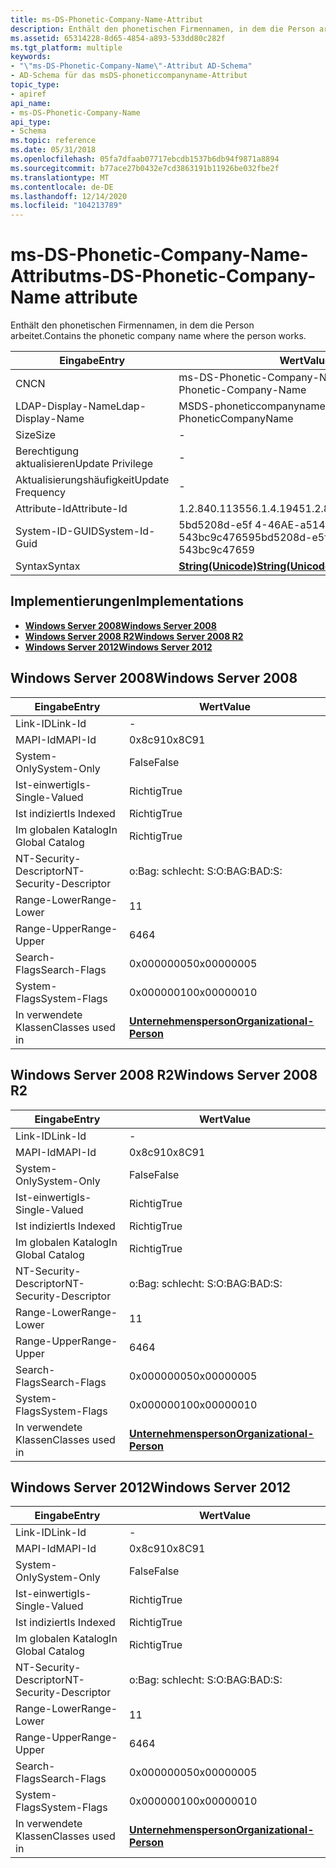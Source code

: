 ```yaml
---
title: ms-DS-Phonetic-Company-Name-Attribut
description: Enthält den phonetischen Firmennamen, in dem die Person arbeitet.
ms.assetid: 65314228-8d65-4854-a893-533dd80c282f
ms.tgt_platform: multiple
keywords:
- "\"ms-DS-Phonetic-Company-Name\"-Attribut AD-Schema"
- AD-Schema für das msDS-phoneticcompanyname-Attribut
topic_type:
- apiref
api_name:
- ms-DS-Phonetic-Company-Name
api_type:
- Schema
ms.topic: reference
ms.date: 05/31/2018
ms.openlocfilehash: 05fa7dfaab07717ebcdb1537b6db94f9871a8894
ms.sourcegitcommit: b77ace27b0432e7cd3863191b11926be032fbe2f
ms.translationtype: MT
ms.contentlocale: de-DE
ms.lasthandoff: 12/14/2020
ms.locfileid: "104213789"
---
```

# <a name="ms-ds-phonetic-company-name-attribute"></a><span data-ttu-id="88173-105">ms-DS-Phonetic-Company-Name-Attribut</span><span class="sxs-lookup"><span data-stu-id="88173-105">ms-DS-Phonetic-Company-Name attribute</span></span>

<span data-ttu-id="88173-106">Enthält den phonetischen Firmennamen, in dem die Person arbeitet.</span><span class="sxs-lookup"><span data-stu-id="88173-106">Contains the phonetic company name where the person works.</span></span>



| <span data-ttu-id="88173-107">Eingabe</span><span class="sxs-lookup"><span data-stu-id="88173-107">Entry</span></span> | <span data-ttu-id="88173-108">Wert</span><span class="sxs-lookup"><span data-stu-id="88173-108">Value</span></span> |
|-------------------|---------------------------------------------|
| <span data-ttu-id="88173-109">CN</span><span class="sxs-lookup"><span data-stu-id="88173-109">CN</span></span>                | <span data-ttu-id="88173-110">ms-DS-Phonetic-Company-Name</span><span class="sxs-lookup"><span data-stu-id="88173-110">ms-DS-Phonetic-Company-Name</span></span>                 |
| <span data-ttu-id="88173-111">LDAP-Display-Name</span><span class="sxs-lookup"><span data-stu-id="88173-111">Ldap-Display-Name</span></span> | <span data-ttu-id="88173-112">MSDS-phoneticcompanyname</span><span class="sxs-lookup"><span data-stu-id="88173-112">msDS-PhoneticCompanyName</span></span>                    |
| <span data-ttu-id="88173-113">Size</span><span class="sxs-lookup"><span data-stu-id="88173-113">Size</span></span>              | \-                                          |
| <span data-ttu-id="88173-114">Berechtigung aktualisieren</span><span class="sxs-lookup"><span data-stu-id="88173-114">Update Privilege</span></span>  | \-                                          |
| <span data-ttu-id="88173-115">Aktualisierungshäufigkeit</span><span class="sxs-lookup"><span data-stu-id="88173-115">Update Frequency</span></span>  | \-                                          |
| <span data-ttu-id="88173-116">Attribute-Id</span><span class="sxs-lookup"><span data-stu-id="88173-116">Attribute-Id</span></span>      | <span data-ttu-id="88173-117">1.2.840.113556.1.4.1945</span><span class="sxs-lookup"><span data-stu-id="88173-117">1.2.840.113556.1.4.1945</span></span>                     |
| <span data-ttu-id="88173-118">System-ID-GUID</span><span class="sxs-lookup"><span data-stu-id="88173-118">System-Id-Guid</span></span>    | <span data-ttu-id="88173-119">5bd5208d-e5f 4-46AE-a514-543bc9c47659</span><span class="sxs-lookup"><span data-stu-id="88173-119">5bd5208d-e5f4-46ae-a514-543bc9c47659</span></span>        |
| <span data-ttu-id="88173-120">Syntax</span><span class="sxs-lookup"><span data-stu-id="88173-120">Syntax</span></span>            | [<span data-ttu-id="88173-121">**String(Unicode)**</span><span class="sxs-lookup"><span data-stu-id="88173-121">**String(Unicode)**</span></span>](s-string-unicode.md) |



## <a name="implementations"></a><span data-ttu-id="88173-122">Implementierungen</span><span class="sxs-lookup"><span data-stu-id="88173-122">Implementations</span></span>

-   [<span data-ttu-id="88173-123">**Windows Server 2008**</span><span class="sxs-lookup"><span data-stu-id="88173-123">**Windows Server 2008**</span></span>](#windows-server-2008)
-   [<span data-ttu-id="88173-124">**Windows Server 2008 R2**</span><span class="sxs-lookup"><span data-stu-id="88173-124">**Windows Server 2008 R2**</span></span>](#windows-server-2008-r2)
-   [<span data-ttu-id="88173-125">**Windows Server 2012**</span><span class="sxs-lookup"><span data-stu-id="88173-125">**Windows Server 2012**</span></span>](#windows-server-2012)

## <a name="windows-server-2008"></a><span data-ttu-id="88173-126">Windows Server 2008</span><span class="sxs-lookup"><span data-stu-id="88173-126">Windows Server 2008</span></span>



| <span data-ttu-id="88173-127">Eingabe</span><span class="sxs-lookup"><span data-stu-id="88173-127">Entry</span></span> | <span data-ttu-id="88173-128">Wert</span><span class="sxs-lookup"><span data-stu-id="88173-128">Value</span></span> |
|------------------------|--------------------------------------------------------------------|
| <span data-ttu-id="88173-129">Link-ID</span><span class="sxs-lookup"><span data-stu-id="88173-129">Link-Id</span></span>                | \-                                                                 |
| <span data-ttu-id="88173-130">MAPI-Id</span><span class="sxs-lookup"><span data-stu-id="88173-130">MAPI-Id</span></span>                | <span data-ttu-id="88173-131">0x8c91</span><span class="sxs-lookup"><span data-stu-id="88173-131">0x8C91</span></span>                                                             |
| <span data-ttu-id="88173-132">System-Only</span><span class="sxs-lookup"><span data-stu-id="88173-132">System-Only</span></span>            | <span data-ttu-id="88173-133">False</span><span class="sxs-lookup"><span data-stu-id="88173-133">False</span></span>                                                              |
| <span data-ttu-id="88173-134">Ist-einwertig</span><span class="sxs-lookup"><span data-stu-id="88173-134">Is-Single-Valued</span></span>       | <span data-ttu-id="88173-135">Richtig</span><span class="sxs-lookup"><span data-stu-id="88173-135">True</span></span>                                                               |
| <span data-ttu-id="88173-136">Ist indiziert</span><span class="sxs-lookup"><span data-stu-id="88173-136">Is Indexed</span></span>             | <span data-ttu-id="88173-137">Richtig</span><span class="sxs-lookup"><span data-stu-id="88173-137">True</span></span>                                                               |
| <span data-ttu-id="88173-138">Im globalen Katalog</span><span class="sxs-lookup"><span data-stu-id="88173-138">In Global Catalog</span></span>      | <span data-ttu-id="88173-139">Richtig</span><span class="sxs-lookup"><span data-stu-id="88173-139">True</span></span>                                                               |
| <span data-ttu-id="88173-140">NT-Security-Descriptor</span><span class="sxs-lookup"><span data-stu-id="88173-140">NT-Security-Descriptor</span></span> | <span data-ttu-id="88173-141">o:Bag: schlecht: S:</span><span class="sxs-lookup"><span data-stu-id="88173-141">O:BAG:BAD:S:</span></span>                                                       |
| <span data-ttu-id="88173-142">Range-Lower</span><span class="sxs-lookup"><span data-stu-id="88173-142">Range-Lower</span></span>            | <span data-ttu-id="88173-143">1</span><span class="sxs-lookup"><span data-stu-id="88173-143">1</span></span>                                                                  |
| <span data-ttu-id="88173-144">Range-Upper</span><span class="sxs-lookup"><span data-stu-id="88173-144">Range-Upper</span></span>            | <span data-ttu-id="88173-145">64</span><span class="sxs-lookup"><span data-stu-id="88173-145">64</span></span>                                                                 |
| <span data-ttu-id="88173-146">Search-Flags</span><span class="sxs-lookup"><span data-stu-id="88173-146">Search-Flags</span></span>           | <span data-ttu-id="88173-147">0x00000005</span><span class="sxs-lookup"><span data-stu-id="88173-147">0x00000005</span></span>                                                         |
| <span data-ttu-id="88173-148">System-Flags</span><span class="sxs-lookup"><span data-stu-id="88173-148">System-Flags</span></span>           | <span data-ttu-id="88173-149">0x00000010</span><span class="sxs-lookup"><span data-stu-id="88173-149">0x00000010</span></span>                                                         |
| <span data-ttu-id="88173-150">In verwendete Klassen</span><span class="sxs-lookup"><span data-stu-id="88173-150">Classes used in</span></span>        | [<span data-ttu-id="88173-151">**Unternehmensperson**</span><span class="sxs-lookup"><span data-stu-id="88173-151">**Organizational-Person**</span></span>](c-organizationalperson.md)<br/> |



## <a name="windows-server-2008-r2"></a><span data-ttu-id="88173-152">Windows Server 2008 R2</span><span class="sxs-lookup"><span data-stu-id="88173-152">Windows Server 2008 R2</span></span>



| <span data-ttu-id="88173-153">Eingabe</span><span class="sxs-lookup"><span data-stu-id="88173-153">Entry</span></span> | <span data-ttu-id="88173-154">Wert</span><span class="sxs-lookup"><span data-stu-id="88173-154">Value</span></span> |
|------------------------|--------------------------------------------------------------------|
| <span data-ttu-id="88173-155">Link-ID</span><span class="sxs-lookup"><span data-stu-id="88173-155">Link-Id</span></span>                | \-                                                                 |
| <span data-ttu-id="88173-156">MAPI-Id</span><span class="sxs-lookup"><span data-stu-id="88173-156">MAPI-Id</span></span>                | <span data-ttu-id="88173-157">0x8c91</span><span class="sxs-lookup"><span data-stu-id="88173-157">0x8C91</span></span>                                                             |
| <span data-ttu-id="88173-158">System-Only</span><span class="sxs-lookup"><span data-stu-id="88173-158">System-Only</span></span>            | <span data-ttu-id="88173-159">False</span><span class="sxs-lookup"><span data-stu-id="88173-159">False</span></span>                                                              |
| <span data-ttu-id="88173-160">Ist-einwertig</span><span class="sxs-lookup"><span data-stu-id="88173-160">Is-Single-Valued</span></span>       | <span data-ttu-id="88173-161">Richtig</span><span class="sxs-lookup"><span data-stu-id="88173-161">True</span></span>                                                               |
| <span data-ttu-id="88173-162">Ist indiziert</span><span class="sxs-lookup"><span data-stu-id="88173-162">Is Indexed</span></span>             | <span data-ttu-id="88173-163">Richtig</span><span class="sxs-lookup"><span data-stu-id="88173-163">True</span></span>                                                               |
| <span data-ttu-id="88173-164">Im globalen Katalog</span><span class="sxs-lookup"><span data-stu-id="88173-164">In Global Catalog</span></span>      | <span data-ttu-id="88173-165">Richtig</span><span class="sxs-lookup"><span data-stu-id="88173-165">True</span></span>                                                               |
| <span data-ttu-id="88173-166">NT-Security-Descriptor</span><span class="sxs-lookup"><span data-stu-id="88173-166">NT-Security-Descriptor</span></span> | <span data-ttu-id="88173-167">o:Bag: schlecht: S:</span><span class="sxs-lookup"><span data-stu-id="88173-167">O:BAG:BAD:S:</span></span>                                                       |
| <span data-ttu-id="88173-168">Range-Lower</span><span class="sxs-lookup"><span data-stu-id="88173-168">Range-Lower</span></span>            | <span data-ttu-id="88173-169">1</span><span class="sxs-lookup"><span data-stu-id="88173-169">1</span></span>                                                                  |
| <span data-ttu-id="88173-170">Range-Upper</span><span class="sxs-lookup"><span data-stu-id="88173-170">Range-Upper</span></span>            | <span data-ttu-id="88173-171">64</span><span class="sxs-lookup"><span data-stu-id="88173-171">64</span></span>                                                                 |
| <span data-ttu-id="88173-172">Search-Flags</span><span class="sxs-lookup"><span data-stu-id="88173-172">Search-Flags</span></span>           | <span data-ttu-id="88173-173">0x00000005</span><span class="sxs-lookup"><span data-stu-id="88173-173">0x00000005</span></span>                                                         |
| <span data-ttu-id="88173-174">System-Flags</span><span class="sxs-lookup"><span data-stu-id="88173-174">System-Flags</span></span>           | <span data-ttu-id="88173-175">0x00000010</span><span class="sxs-lookup"><span data-stu-id="88173-175">0x00000010</span></span>                                                         |
| <span data-ttu-id="88173-176">In verwendete Klassen</span><span class="sxs-lookup"><span data-stu-id="88173-176">Classes used in</span></span>        | [<span data-ttu-id="88173-177">**Unternehmensperson**</span><span class="sxs-lookup"><span data-stu-id="88173-177">**Organizational-Person**</span></span>](c-organizationalperson.md)<br/> |



## <a name="windows-server-2012"></a><span data-ttu-id="88173-178">Windows Server 2012</span><span class="sxs-lookup"><span data-stu-id="88173-178">Windows Server 2012</span></span>



| <span data-ttu-id="88173-179">Eingabe</span><span class="sxs-lookup"><span data-stu-id="88173-179">Entry</span></span> | <span data-ttu-id="88173-180">Wert</span><span class="sxs-lookup"><span data-stu-id="88173-180">Value</span></span> |
|------------------------|--------------------------------------------------------------------|
| <span data-ttu-id="88173-181">Link-ID</span><span class="sxs-lookup"><span data-stu-id="88173-181">Link-Id</span></span>                | \-                                                                 |
| <span data-ttu-id="88173-182">MAPI-Id</span><span class="sxs-lookup"><span data-stu-id="88173-182">MAPI-Id</span></span>                | <span data-ttu-id="88173-183">0x8c91</span><span class="sxs-lookup"><span data-stu-id="88173-183">0x8C91</span></span>                                                             |
| <span data-ttu-id="88173-184">System-Only</span><span class="sxs-lookup"><span data-stu-id="88173-184">System-Only</span></span>            | <span data-ttu-id="88173-185">False</span><span class="sxs-lookup"><span data-stu-id="88173-185">False</span></span>                                                              |
| <span data-ttu-id="88173-186">Ist-einwertig</span><span class="sxs-lookup"><span data-stu-id="88173-186">Is-Single-Valued</span></span>       | <span data-ttu-id="88173-187">Richtig</span><span class="sxs-lookup"><span data-stu-id="88173-187">True</span></span>                                                               |
| <span data-ttu-id="88173-188">Ist indiziert</span><span class="sxs-lookup"><span data-stu-id="88173-188">Is Indexed</span></span>             | <span data-ttu-id="88173-189">Richtig</span><span class="sxs-lookup"><span data-stu-id="88173-189">True</span></span>                                                               |
| <span data-ttu-id="88173-190">Im globalen Katalog</span><span class="sxs-lookup"><span data-stu-id="88173-190">In Global Catalog</span></span>      | <span data-ttu-id="88173-191">Richtig</span><span class="sxs-lookup"><span data-stu-id="88173-191">True</span></span>                                                               |
| <span data-ttu-id="88173-192">NT-Security-Descriptor</span><span class="sxs-lookup"><span data-stu-id="88173-192">NT-Security-Descriptor</span></span> | <span data-ttu-id="88173-193">o:Bag: schlecht: S:</span><span class="sxs-lookup"><span data-stu-id="88173-193">O:BAG:BAD:S:</span></span>                                                       |
| <span data-ttu-id="88173-194">Range-Lower</span><span class="sxs-lookup"><span data-stu-id="88173-194">Range-Lower</span></span>            | <span data-ttu-id="88173-195">1</span><span class="sxs-lookup"><span data-stu-id="88173-195">1</span></span>                                                                  |
| <span data-ttu-id="88173-196">Range-Upper</span><span class="sxs-lookup"><span data-stu-id="88173-196">Range-Upper</span></span>            | <span data-ttu-id="88173-197">64</span><span class="sxs-lookup"><span data-stu-id="88173-197">64</span></span>                                                                 |
| <span data-ttu-id="88173-198">Search-Flags</span><span class="sxs-lookup"><span data-stu-id="88173-198">Search-Flags</span></span>           | <span data-ttu-id="88173-199">0x00000005</span><span class="sxs-lookup"><span data-stu-id="88173-199">0x00000005</span></span>                                                         |
| <span data-ttu-id="88173-200">System-Flags</span><span class="sxs-lookup"><span data-stu-id="88173-200">System-Flags</span></span>           | <span data-ttu-id="88173-201">0x00000010</span><span class="sxs-lookup"><span data-stu-id="88173-201">0x00000010</span></span>                                                         |
| <span data-ttu-id="88173-202">In verwendete Klassen</span><span class="sxs-lookup"><span data-stu-id="88173-202">Classes used in</span></span>        | [<span data-ttu-id="88173-203">**Unternehmensperson**</span><span class="sxs-lookup"><span data-stu-id="88173-203">**Organizational-Person**</span></span>](c-organizationalperson.md)<br/> |



 

 





